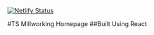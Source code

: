 [![Netlify Status](https://api.netlify.com/api/v1/badges/bea37b55-759d-4a9b-a973-10af0fcb0787/deploy-status)](https://app.netlify.com/sites/tsmillworking/deploys)

#TS Millworking Homepage 
##Built Using React 
